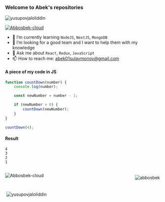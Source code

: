 ### Welcome to Abek's repositories 

<p align="left"> <img src="https://komarev.com/ghpvc/?username=Abbosbek-cloud&label=Profile%20views&color=0e75b6&style=flat" alt="yusupovjaloliddin" /> </p>

<p align="left"> <a href="https://github.com/ryo-ma/github-profile-trophy"><img src="https://github-profile-trophy.vercel.app/?username=Abbosbek-cloud" alt="Abbosbek-cloud" /></a> </p>


- 🌱 I’m currently learning `NodeJS`, `NextJS`, `MongoDB`
- 👯 I’m looking for a good team and I want to help them with my knowledge
- 💬 Ask me about `React`, `Redux`, `JavaScript` 
- 📫 How to reach me: abek01sulaymonov@gmail.com

#### A piece of my code in JS

``` javascript
function countDown(number) {
    console.log(number);

    const newNumber = number - 1;

    if (newNumber > 0) {
        countDown(newNumber);
    }
}

countDown(4);
```

#### Result

```
4
3
2
1
```

<div style='display: flex; align-items: center; justify-content: space-between;'>
  <p>
    <img 
      align="left"
      style='margin-bottom: 15px'
      src="https://github-readme-stats.vercel.app/api/top-langs?username=Abbosbek-cloud&show_icons=true&locale=en&layout=compact" 
      alt="Abbosbek-cloud" />
  </p>
  <p>
    <p>
      <img 
        align="center" 
        src="https://github-readme-streak-stats.herokuapp.com/?user=Abbosbek-cloud&" 
        alt="abbosbek" 
      />
    </p>
</div>


<p>&nbsp;<img align="center" src="https://github-readme-stats.vercel.app/api?username=Abbosbek-cloud&show_icons=true&locale=en" alt="yusupovjaloliddin" /></p>


